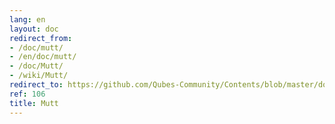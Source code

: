 ```yaml
---
lang: en
layout: doc
redirect_from:
- /doc/mutt/
- /en/doc/mutt/
- /doc/Mutt/
- /wiki/Mutt/
redirect_to: https://github.com/Qubes-Community/Contents/blob/master/docs/configuration/mutt.md
ref: 106
title: Mutt
---
```

